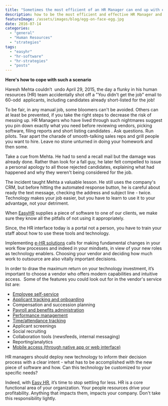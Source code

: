 ```yaml
---
title: "Sometimes the most efficient of an HR Manager can end up with egg on his face"
description: how to be the most efficient and effective HR Manager and not end up with an egg on the face.
featureImage: /assets/images/blog/egg-on-face-egg.jpg
date: 2016-07-14
categories: 
  - "general"
  - "Human Resources"
  - "strategies"
tags: 
  - "easyhr"
  - "hr-software"
  - "hr-strategies"
  - "posts"
---
```


**Here's how to cope with such a scenario**

Haresh Mehta couldn’t  undo April 29, 2015, the day a flunky in his human resources (HR) team accidentally shot off a "You didn't get the job" email to 60-odd  applicants, including candidates already short-listed for the job!

To be fair, in any manual job, some bloomers can't be avoided. Others can at least be prevented, if you take the right steps to decrease the risk of messing up. HR Managers who have lived through such nightmares suggest you pin down exactly what you need before reviewing vendors, picking software, filing reports and short listing candidates . Ask questions. Run pilots. Tear apart the charade of smooth-talking sales reps and grill people you want to hire. Leave no stone unturned in doing your homework and then some.

Take a cue from Mehta. He had to send a recall mail but the damage was already done. Rather than look for a fall guy, he later felt compelled to issue a personal apology to all those rejected candidates, explaining what had happened and why they weren't being considered for the job.

The incident taught Mehta a valuable lesson. He still uses the company's CRM, but before hitting the automated response button, he is careful about ready the text message, checking the address and subject line - twice. Technology makes your job easier, but you have to learn to use it to your advantage, not your detriment.

When [EasyHR](https://www.easyhrworld.com/) supplies a piece of software to one of our clients, we make sure they know all the pitfalls of not using it appropriately.

Since, the HR interface today is a portal not a person, you have to train your staff about how to use these tools and technology.

Implementing [e-HR solutions](https://www.easyhrworld.com/) calls for making fundamental changes in your work flow processes and indeed in your mindsets, in view of your new roles as technology enablers. Choosing your vendor and deciding how much work to outsource are also vitally important decisions.

In order to draw the maximum return on your technology investment, it’s important to choose a vendor who offers modern capabilities and intuitive access.  Some of the features you could look out for in the vendor's service list are:

- [Employee self-service](https://www.easyhrworld.com/features/employee-self-service/)
- [Applicant tracking and onboarding](https://www.easyhrworld.com/features/recruitment-management/)
- Compensation and succession planning
- [Payroll and benefits administration](https://www.easyhrworld.com/features/payroll-management/)
- [Performance management](https://www.easyhrworld.com/features/performance-management/)
- [Time/attendance tracking](https://www.easyhrworld.com/features/attendance-management/)
- Applicant screenings
- Social recruiting
- Collaboration tools (newsfeeds, internal messaging)
- Reporting/analytics
- [Mobile access (through native app or web interface)](https://www.easyhrworld.com/features/mobile-application/)

HR managers should deploy new technology to inform their decision process with a clear intent - what has to be accomplished with the new piece of software and how. Can this technology be customized to your specific needs?

Indeed, with [Easy HR](https://www.easyhrworld.com/), it’s time to stop settling for less. HR is a core functional area of your organization. Your people resources drive your profitability. Anything that impacts them, impacts your company. Don't take this responsibility lightly.
